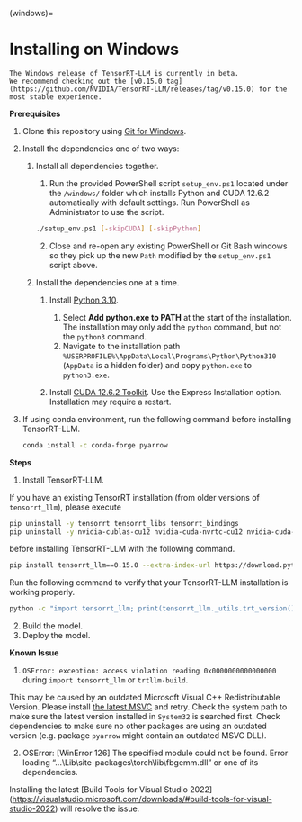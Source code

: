 (windows)=

# Installing on Windows

```{note}
The Windows release of TensorRT-LLM is currently in beta.
We recommend checking out the [v0.15.0 tag](https://github.com/NVIDIA/TensorRT-LLM/releases/tag/v0.15.0) for the most stable experience.
```

**Prerequisites**

1. Clone this repository using [Git for Windows](https://git-scm.com/download/win).

2. Install the dependencies one of two ways:

    1. Install all dependencies together.

       1. Run the provided PowerShell script `setup_env.ps1` located under the `/windows/` folder which installs Python and CUDA 12.6.2 automatically with default settings. Run PowerShell as Administrator to use the script.

       ```bash
       ./setup_env.ps1 [-skipCUDA] [-skipPython]
       ```

       2. Close and re-open any existing PowerShell or Git Bash windows so they pick up the new `Path` modified by the `setup_env.ps1` script above.

    2. Install the dependencies one at a time.

        1. Install [Python 3.10](https://www.python.org/ftp/python/3.10.11/python-3.10.11-amd64.exe).

            1. Select **Add python.exe to PATH** at the start of the installation. The installation may only add the `python` command, but not the `python3` command.
            2. Navigate to the installation path `%USERPROFILE%\AppData\Local\Programs\Python\Python310` (`AppData` is a hidden folder) and copy `python.exe` to `python3.exe`.

        2. Install [CUDA 12.6.2 Toolkit](https://developer.nvidia.com/cuda-12-6-2-download-archive?target_os=Windows&target_arch=x86_64). Use the Express Installation option. Installation may require a restart.

  3. If using conda environment, run the following command before installing TensorRT-LLM.
     ```bash
     conda install -c conda-forge pyarrow
     ```


**Steps**

1. Install TensorRT-LLM.

  If you have an existing TensorRT installation (from older versions of `tensorrt_llm`), please execute

  ```bash
  pip uninstall -y tensorrt tensorrt_libs tensorrt_bindings
  pip uninstall -y nvidia-cublas-cu12 nvidia-cuda-nvrtc-cu12 nvidia-cuda-runtime-cu12 nvidia-cudnn-cu12
  ```

  before installing TensorRT-LLM with the following command.

  ```bash
  pip install tensorrt_llm==0.15.0 --extra-index-url https://download.pytorch.org/whl/
  ```

  Run the following command to verify that your TensorRT-LLM installation is working properly.

  ```bash
  python -c "import tensorrt_llm; print(tensorrt_llm._utils.trt_version())"
  ```

2. Build the model.
3. Deploy the model.

**Known Issue**

1. `OSError: exception: access violation reading 0x0000000000000000` during `import tensorrt_llm` or `trtllm-build`.

This may be caused by an outdated Microsoft Visual C++ Redistributable Version. Please install
[the latest MSVC](https://learn.microsoft.com/en-us/cpp/windows/latest-supported-vc-redist?view=msvc-170#latest-microsoft-visual-c-redistributable-version)
and retry. Check the system path to make sure the latest version installed in `System32` is searched first. Check dependencies to make sure no other packages are using an outdated version (e.g. package `pyarrow` might contain an outdated MSVC DLL).

2. OSError: [WinError 126] The specified module could not be found. Error loading “...\Lib\site-packages\torch\lib\fbgemm.dll” or one of its dependencies.

Installing the latest [Build Tools for Visual Studio 2022] (https://visualstudio.microsoft.com/downloads/#build-tools-for-visual-studio-2022) will resolve the issue.
